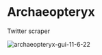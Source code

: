 # Archaeopteryx
Twitter scraper  


![archaeopteryx-gui-11-6-22](https://user-images.githubusercontent.com/22214754/200164248-1295ced8-2546-4063-bf39-58885d2bc6a9.gif)  
